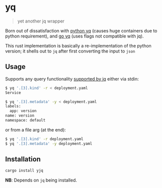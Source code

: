 # yq
> yet another jq wrapper

Born out of dissatisfaction with [python yq](https://github.com/kislyuk/yq) (causes huge containers due to python requirement), and [go yq](https://github.com/mikefarah/yq) (uses flags not compatible with jq).

This rust implementation is basically a re-implementation of the python version; it shells out to `jq` after first converting the input to `json`

## Usage
Supports any query functionality [supported by jq](https://jqlang.github.io/jq/tutorial/) either via stdin:

```sh
$ yq '.[3].kind' -r < deployment.yaml
Service

$ yq '.[3].metadata' -y < deployment.yaml
labels:
  app: version
name: version
namespace: default
```

or from a file arg (at the end):

```sh
$ yq '.[3].kind' -r deployment.yaml
$ yq '.[3].metadata' -y deployment.yaml
```

## Installation

```sh
cargo install yjq
```

**NB**: Depends on `jq` being installed.
